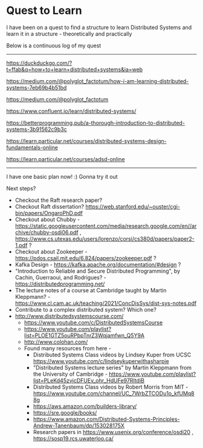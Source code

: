 # Quest to Learn

I have been on a quest to find a structure to learn Distributed Systems and learn it in a structure - theoretically and practically

Below is a continuous log of my quest

---

https://duckduckgo.com/?t=ffab&q=how+to+learn+distributed+systems&ia=web

https://medium.com/@polyglot_factotum/how-i-am-learning-distributed-systems-7eb69b4b51bd

https://medium.com/@polyglot_factotum

https://www.confluent.io/learn/distributed-systems/

https://betterprogramming.pub/a-thorough-introduction-to-distributed-systems-3b91562c9b3c

https://learn.particular.net/courses/distributed-systems-design-fundamentals-online

https://learn.particular.net/courses/adsd-online

---

I have one basic plan now! :) Gonna try it out

Next steps?
- Checkout the Raft research paper?
- Checkout Raft dissertation? https://web.stanford.edu/~ouster/cgi-bin/papers/OngaroPhD.pdf
- Checkout about Chubby - https://static.googleusercontent.com/media/research.google.com/en//archive/chubby-osdi06.pdf , https://www.cs.utexas.edu/users/lorenzo/corsi/cs380d/papers/paper2-1.pdf ?
- Checkout about Zookeeper - https://pdos.csail.mit.edu/6.824/papers/zookeeper.pdf ?
- Kafka Design - https://kafka.apache.org/documentation/#design ?
- "Introduction to Reliable and Secure Distributed Programming", by Cachin, Guerraoui, and Rodrigues? - https://distributedprogramming.net/
- The lecture notes of a course at Cambridge taught by Martin Kleppmann? - https://www.cl.cam.ac.uk/teaching/2021/ConcDisSys/dist-sys-notes.pdf
- Contribute to a complex distributed system? Which one?
- http://www.distributedsystemscourse.com/
    - https://www.youtube.com/c/DistributedSystemsCourse
    - https://www.youtube.com/playlist?list=PLOE1GTZ5ouRPbpTnrZ3Wqjamfwn_Q5Y9A
    - http://www.colohan.com/
    - Found many resources from here -
        - Distributed Systems Class videos by Lindsey Kuper from UCSC https://www.youtube.com/c/lindseykuperwithasharpie
        - "Distributed Systems lecture series" by Martin Kleppmann from the University of Cambridge - https://www.youtube.com/playlist?list=PLeKd45zvjcDFUEv_ohr_HdUFe97RItdiB
        - Distributed Systems Class videos by Robert Morris from MIT - https://www.youtube.com/channel/UC_7WrbZTCODu1o_kfUMq88g
        - https://aws.amazon.com/builders-library/
        - https://sre.google/books/
        - https://www.amazon.com/Distributed-Systems-Principles-Andrew-Tanenbaum/dp/153028175X
        - Research papers in https://www.usenix.org/conference/osdi20 , https://sosp19.rcs.uwaterloo.ca/



